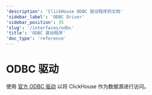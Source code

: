 ```yaml
---
'description': 'ClickHouse ODBC 驱动程序的文档'
'sidebar_label': 'ODBC Driver'
'sidebar_position': 35
'slug': '/interfaces/odbc'
'title': 'ODBC 驱动程序'
'doc_type': 'reference'
---
```



# ODBC 驱动

使用 [官方 ODBC 驱动](https://github.com/ClickHouse/clickhouse-odbc) 以将 ClickHouse 作为数据源进行访问。
